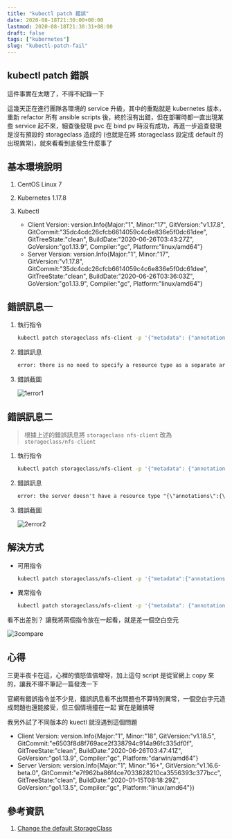 ```yaml
---
title: "kubectl patch 錯誤"
date: 2020-08-18T21:30:00+08:00
lastmod: 2020-08-18T21:30:31+08:00
draft: false
tags: ["kubernetes"]
slug: "kubectl-patch-fail"
---
```


## kubectl patch 錯誤

這件事實在太瞎了，不得不紀錄一下

這幾天正在進行團隊各環境的 service 升級，其中的重點就是 kubernetes 版本，重新 refactor 所有 ansible scripts 後，終於沒有出錯，但在部署時都一直出現某些 service 起不來，細查後發現 pvc 在 bind pv 時沒有成功，再進一步追查發現是沒有預設的 storageclass 造成的 (也就是在將 storageclass 設定成 default 的出現異常)，就來看看到底發生什麼事了

## 基本環境說明

1. CentOS Linux 7
2. Kubernetes 1.17.8
3. Kubectl

    - Client Version: version.Info{Major:"1", Minor:"17", GitVersion:"v1.17.8", GitCommit:"35dc4cdc26cfcb6614059c4c6e836e5f0dc61dee", GitTreeState:"clean", BuildDate:"2020-06-26T03:43:27Z", GoVersion:"go1.13.9", Compiler:"gc", Platform:"linux/amd64"}
    - Server Version: version.Info{Major:"1", Minor:"17", GitVersion:"v1.17.8", GitCommit:"35dc4cdc26cfcb6614059c4c6e836e5f0dc61dee", GitTreeState:"clean", BuildDate:"2020-06-26T03:36:03Z", GoVersion:"go1.13.9", Compiler:"gc", Platform:"linux/amd64"}

## 錯誤訊息一

1. 執行指令

    ```bash
    kubectl patch storageclass nfs-client -p '{"metadata": {"annotations":{"storageclass.kubernetes.io/is-default-class":"true"}}}'
    ```

2. 錯誤訊息

    ```txt
    error: there is no need to specify a resource type as a separate argument when passing arguments in resource/name form (e.g. 'kubectl get resource/<resource_name>' instead of 'kubectl get resource resource/<resource_name>'
    ```

3. 錯誤截圖

    ![1error1](https://user-images.githubusercontent.com/3851540/90493193-a2ae2880-e174-11ea-8848-6fc3cde5f2b1.png)

## 錯誤訊息二

> 根據上述的錯誤訊息將 `storageclass nfs-client` 改為 `storageclass/nfs-client`

1. 執行指令

    ```bash
    kubectl patch storageclass/nfs-client -p '{"metadata": {"annotations":{"storageclass.kubernetes.io/is-default-class":"true"}}}'
    ```

2. 錯誤訊息

    ```txt
    error: the server doesn't have a resource type "{\"annotations\":{\"storageclass"
    ```

3. 錯誤截圖

    ![2error2](https://user-images.githubusercontent.com/3851540/90493201-a5108280-e174-11ea-83d8-10703bf242a2.png)

## 解決方式

- 可用指令

    ```bash
    kubectl patch storageclass/nfs-client -p '{"metadata":{"annotations":{"storageclass.kubernetes.io/is-default-class":"true"}}}'
    ```

- 異常指令

    ```bash
    kubectl patch storageclass/nfs-client -p '{"metadata": {"annotations":{"storageclass.kubernetes.io/is-default-class":"true"}}}'
    ```

看不出差別？  讓我將兩個指令放在一起看，就是差一個空白空元

![3compare](https://user-images.githubusercontent.com/3851540/90493203-a5a91900-e174-11ea-8e7e-0b7d703fe41c.png)

## 心得

三更半夜卡在這，心裡的憤怒值倍增呀，加上這句 script 是從官網上 copy 來的，讓我不得不筆記一篇發洩一下

官網有錯誤指令並不少見，錯誤訊息看不出問題也不算特別異常，一個空白字元造成問題也還能接受，但三個情境撞在一起  實在是難搞呀

我另外試了不同版本的 kuectl 就沒遇到這個問題

- Client Version: version.Info{Major:"1", Minor:"18", GitVersion:"v1.18.5", GitCommit:"e6503f8d8f769ace2f338794c914a96fc335df0f", GitTreeState:"clean", BuildDate:"2020-06-26T03:47:41Z", GoVersion:"go1.13.9", Compiler:"gc", Platform:"darwin/amd64"}
- Server Version: version.Info{Major:"1", Minor:"16+", GitVersion:"v1.16.6-beta.0", GitCommit:"e7f962ba86f4ce7033828210ca3556393c377bcc", GitTreeState:"clean", BuildDate:"2020-01-15T08:18:29Z", GoVersion:"go1.13.5", Compiler:"gc", Platform:"linux/amd64"})

## 參考資訊

1. [Change the default StorageClass](https://kubernetes.io/docs/tasks/administer-cluster/change-default-storage-class/)
